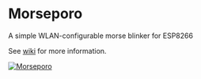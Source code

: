 # Morseporo
A simple WLAN-configurable morse blinker for ESP8266

See [wiki](https://github.com/oh2mp/morseporo/wiki/) for more information.

[![Morseporo](wiki/img/morsepoross1.png)](https://www.youtube.com/watch?v=tmzrrxh1zJA)


